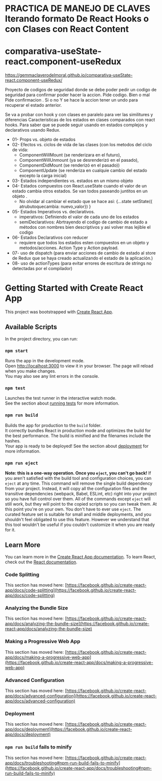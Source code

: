 # PRACTICA DE MANEJO DE CLAVES Iterando formato De React Hooks o con Clases con React Content
# comparativa-useState-react.component-useRedux

https://gemmaclaverodelmoral.github.io/comparativa-useState-react.component-useRedux/

Proyecto de codigos de seguridad donde se debe poder pedir un codigo de seguridad para
confirmar poder hacer la accion.
Pide codigo. Bien o mal
Pide confirmacion . Si o no
Y se hace la accion tener un undo para recuperar el estado anterior.

Se va a probar con hook y con clases en paralelo para ver las similitures y diferencias
Caracteristicas de los estados en clases comparados con react hooks.
Para saber que se puede seguir usando en estados complejos y declarativos usando Redux.

- 01- Props   vs. objeto de estados
- 02- Efectos vs. ciclos de vida de las clases 
(con los metodos del ciclo de vida: 
    - ComponentWillMount (se renderizara en el futuro), 
    - ComponentWillUnmount (ya se desrenderizó en el pasado), 
    - ComponentDidMount (se renderizó en el pasado))
    - ComponentUpdate (se renderiza en cualquie cambio del estado excepto la carga inicial)
- 03- Estados independientes vs. estados en un mismo objeto
- 04- Estados compuestos con React.useState cuando el valor de un estado cambia otros estados. Se van todos paseando juntitos en un objeto . 
    - No olvidar al cambiar el estado que se hace asi:
    {...state
    setState({ atrubutoquecambia: nuevo_valor})
    }
- 05- Estados Imperativos vs. declarativos.
    - imperativos: Definiendo el valor de cada uno de los estados
    - semiDeclarativos: Abrtrayendo el codigo de cambio de estado a métodos con nombres bien descriptivos y asi volver mas lejible el codigo
- 06- Estados Declarativos con reducer
    - requiere que todos los estados esten compuestos en un objeto y metodos/acciones. Action Type y Action payload.
- 07- uso de dispatch (para enviar acciones de cambio de estado al store de Redux que se haya creado actualizando el estado de la aplicación.)
- 08- uso de actionTypes (para evitar errores de escritura de strings no detectadas por el compilador)

# Getting Started with Create React App
This project was bootstrapped with [Create React App](https://github.com/facebook/create-react-app).

## Available Scripts
In the project directory, you can run:

### `npm start`
Runs the app in the development mode.\
Open [http://localhost:3000](http://localhost:3000) to view it in your browser.
The page will reload when you make changes.\
You may also see any lint errors in the console.

### `npm test`
Launches the test runner in the interactive watch mode.\
See the section about [running tests](https://facebook.github.io/create-react-app/docs/running-tests) for more information.

### `npm run build`
Builds the app for production to the `build` folder.\
It correctly bundles React in production mode and optimizes the build for the best performance.
The build is minified and the filenames include the hashes.\
Your app is ready to be deployed!
See the section about [deployment](https://facebook.github.io/create-react-app/docs/deployment) for more information.

### `npm run eject`
**Note: this is a one-way operation. Once you `eject`, you can't go back!**
If you aren't satisfied with the build tool and configuration choices, you can `eject` at any time. This command will remove the single build dependency from your project.
Instead, it will copy all the configuration files and the transitive dependencies (webpack, Babel, ESLint, etc) right into your project so you have full control over them. All of the commands except `eject` will still work, but they will point to the copied scripts so you can tweak them. At this point you're on your own.
You don't have to ever use `eject`. The curated feature set is suitable for small and middle deployments, and you shouldn't feel obligated to use this feature. However we understand that this tool wouldn't be useful if you couldn't customize it when you are ready for it.

## Learn More
You can learn more in the [Create React App documentation](https://facebook.github.io/create-react-app/docs/getting-started).
To learn React, check out the [React documentation](https://reactjs.org/).

### Code Splitting
This section has moved here: [https://facebook.github.io/create-react-app/docs/code-splitting](https://facebook.github.io/create-react-app/docs/code-splitting)

### Analyzing the Bundle Size
This section has moved here: [https://facebook.github.io/create-react-app/docs/analyzing-the-bundle-size](https://facebook.github.io/create-react-app/docs/analyzing-the-bundle-size)

### Making a Progressive Web App
This section has moved here: [https://facebook.github.io/create-react-app/docs/making-a-progressive-web-app](https://facebook.github.io/create-react-app/docs/making-a-progressive-web-app)

### Advanced Configuration
This section has moved here: [https://facebook.github.io/create-react-app/docs/advanced-configuration](https://facebook.github.io/create-react-app/docs/advanced-configuration)

### Deployment
This section has moved here: [https://facebook.github.io/create-react-app/docs/deployment](https://facebook.github.io/create-react-app/docs/deployment)

### `npm run build` fails to minify
This section has moved here: [https://facebook.github.io/create-react-app/docs/troubleshooting#npm-run-build-fails-to-minify](https://facebook.github.io/create-react-app/docs/troubleshooting#npm-run-build-fails-to-minify)
